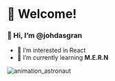 # 🖤 Welcome!

### 👋 Hi, I’m @johdasgran 


- 👀 I’m interested in React                                               
- 🌱 I’m currently learning <strong>M.E.R.N</strong>


![animation_astronaut](https://user-images.githubusercontent.com/69698539/146591779-fe8325f0-4c2f-4c36-a6ef-7589c911e9ec.gif)


<!---
- 💞️ I’m collaborating on [ColCeres](https://github.com/Learn-frontend-MinTic/ColCeres.github.io)
- 💞️ I’m looking to collaborate on ...
- 📫 How to reach me ...
johdasgran/johdasgran is a ✨ special ✨ repository because its `README.md` (this file) appears on your GitHub profile.
You can click the Preview link to take a look at your changes.
![animation_brujo](https://user-images.githubusercontent.com/69698539/129458846-b7fd25cf-406f-4f15-9d6a-5ab4b52b7a53.gif)
  ![animation_cat-medicine](https://user-images.githubusercontent.com/69698539/140602373-c91cb38b-1031-447b-ac0e-2a466052e24b.gif) 
--->
